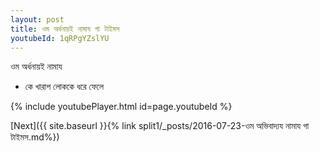 ```yaml
---
layout: post
title: ওম অর্ধনায়ই নামায গা টাইমস
youtubeId: 1qRPgYZslYU
---
```

 
 
 ওম অর্ধনায়ই নামায  
 
 -  কে খারাপ লোককে ধরে ফেলে 
 
  
 
  
 
 
 
 
 
 


{% include youtubePlayer.html id=page.youtubeId %}
 
[Next]({{ site.baseurl }}{% link  split1/_posts/2016-07-23-ওম অভিবাদ্যয নামায গা টাইমস.md%})
 
